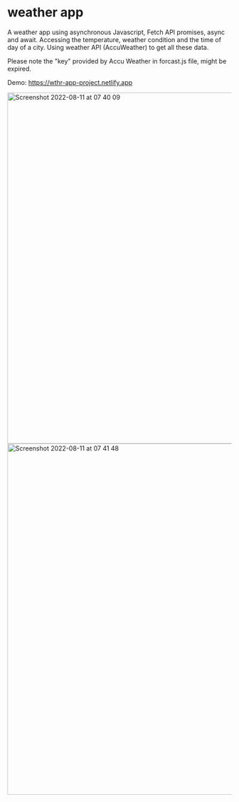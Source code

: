 # weather app 

A weather app using asynchronous Javascript, Fetch API promises, async and await. 
Accessing the temperature, weather condition and the time of day of a city. Using weather API (AccuWeather) to get all these data.

Please note the "key" provided by Accu Weather in forcast.js file, might be expired.

Demo: https://wthr-app-project.netlify.app

<img width="788" alt="Screenshot 2022-08-11 at 07 40 09" src="https://user-images.githubusercontent.com/52753698/184070936-f2c875fd-ae20-486b-906f-c455af8fcabc.png">
<img width="788" alt="Screenshot 2022-08-11 at 07 41 48" src="https://user-images.githubusercontent.com/52753698/184070940-9819d6ae-3bdc-480a-8bd7-b365969aa187.png">

